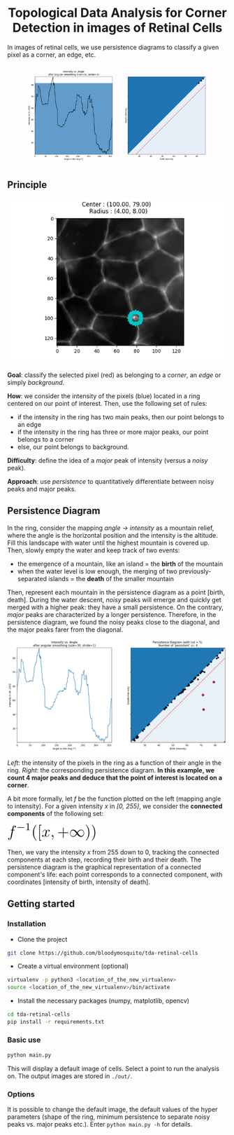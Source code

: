 <h1 align="center">
  Topological Data Analysis for Corner Detection in images of Retinal Cells
</h1>

In images of retinal cells, we use persistence diagrams to classify a given pixel as a corner, an edge, etc.

<p align="center">
  <img alt="Persistence diagram" src="docs/persistence.gif">
</p>

## Principle

<p align="center">
  <img alt="Image of cells, chosen point and ring" src="docs/ring.png">
</p>

**Goal**: classify the selected pixel (red) as belonging to a *corner*, an *edge* or simply *background*. 

**How**: we consider the intensity of the pixels (blue) located in a ring centered on our point of interest. Then, use the following set of rules: 
- if the intensity in the ring has two main peaks, then our point belongs to an edge
- if the intensity in the ring has three or more major peaks, our point belongs to a corner
- else, our point belongs to background.

**Difficulty**: define the idea of a *major* peak of intensity (versus a *noisy* peak).

**Approach**: use *persistence* to quantitatively differentiate between noisy peaks and major peaks.   

## Persistence Diagram

In the ring, consider the mapping *angle -> intensity* as a mountain relief, where the angle is the horizontal position and the intensity is the altitude. Fill this landscape with water until the highest mountain is covered up. Then, slowly empty the water and keep track of two events:

- the emergence of a mountain, like an island = the **birth** of the mountain
- when the water level is low enough, the merging of two previously-separated islands = the **death** of the smaller mountain

Then, represent each mountain in the persistence diagram as a point [birth, death]. During the water descent, *noisy* peaks will emerge and quickly get merged with a higher peak: they have a small persistence. On the contrary, *major* peaks are characterized by a longer persistence. Therefore, in the persistence diagram, we found the noisy peaks close to the diagonal, and the major peaks farer from the diagonal. 

<p align="center">
  <img alt="Intensity in the ring and corresponding persistence diagram" src="docs/persistence_diagram.png">
</p>

*Left*: the intensity of the pixels in the ring as a function of their angle in the ring. *Right*: the corresponding persistence diagram. **In this example, we count 4 major peaks and deduce that the point of interest is located on a corner**. 

A bit more formally, let *f* be the function plotted on the left (mapping angle to intensity). For a given intensity *x* in *[0, 255]*, we consider the **connected components** of the following set:

<img src="docs/eq_preimage.svg" alt=""/>

Then, we vary the intensity *x* from 255 down to 0, tracking the connected components at each step, recording their birth and their death. The persistence diagram is the graphical representation of a connected component's life: each point corresponds to a connected component, with coordinates [intensity of birth, intensity of death].

## Getting started

### Installation

- Clone the project
```bash
git clone https://github.com/bloodymosquito/tda-retinal-cells
```

- Create a virtual environment (optional)
```bash
virtualenv -p python3 <location_of_the_new_virtualenv>
source <location_of_the_new_virtualenv>/bin/activate
```

- Install the necessary packages (numpy, matplotlib, opencv)
```bash
cd tda-retinal-cells
pip install -r requirements.txt
```

### Basic use

```bash
python main.py
```

This will display a default image of cells. Select a point to run the analysis on. The output images are stored in `./out/`. 

### Options

It is possible to change the default image, the default values of the hyper parameters (shape of the ring, minimum persistence to separate noisy peaks vs. major peaks etc.). Enter `python main.py -h` for details.


